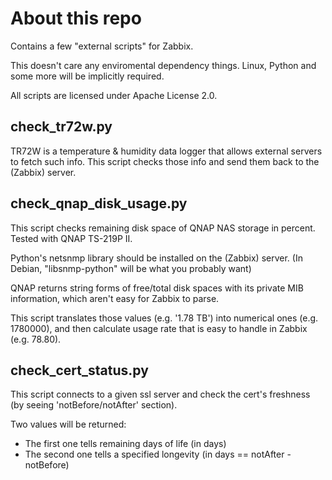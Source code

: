 # About this repo

Contains a few "external scripts" for Zabbix.

This doesn't care any enviromental dependency things.
Linux, Python and some more will be implicitly required.

All scripts are licensed under Apache License 2.0.

## check_tr72w.py

TR72W is a temperature & humidity data logger that allows external
servers to fetch such info. This script checks those info and
send them back to the (Zabbix) server.

## check_qnap_disk_usage.py

This script checks remaining disk space of QNAP NAS storage in percent.
Tested with QNAP TS-219P II.

Python's netsnmp library should be installed on the (Zabbix) server.
(In Debian, "libsnmp-python" will be what you probably want)

QNAP returns string forms of free/total disk spaces with its private
MIB information, which aren't easy for Zabbix to parse.

This script translates those values (e.g. '1.78 TB') into numerical
ones (e.g. 1780000), and then calculate usage rate that is easy
to handle in Zabbix (e.g. 78.80).

## check_cert_status.py

This script connects to a given ssl server and check the cert's
freshness (by seeing 'notBefore/notAfter' section).

Two values will be returned:

* The first one tells remaining days of life (in days)
* The second one tells a specified longevity (in days == notAfter - notBefore)

